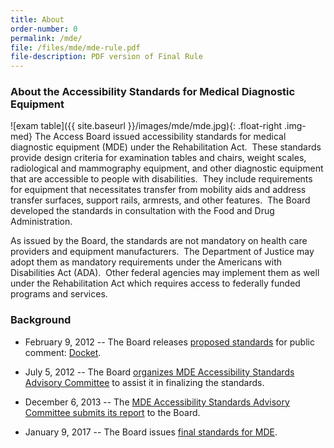 ```yaml
---
title: About
order-number: 0
permalink: /mde/
file: /files/mde/mde-rule.pdf
file-description: PDF version of Final Rule
---
```


### About the Accessibility Standards for Medical Diagnostic Equipment

![exam table]({{ site.baseurl }}/images/mde/mde.jpg){: .float-right .img-med}
The Access Board issued accessibility standards for medical diagnostic equipment (MDE) under the Rehabilitation Act.  These standards provide design criteria for examination tables and chairs, weight scales, radiological and mammography equipment, and other diagnostic equipment that are accessible to people with disabilities.  They include requirements for equipment that necessitates transfer from mobility aids and address transfer surfaces, support rails, armrests, and other features.  The Board developed the standards in consultation with the Food and Drug Administration.

As issued by the Board, the standards are not mandatory on health care providers and equipment manufacturers.  The Department of Justice may adopt them as mandatory requirements under the Americans with Disabilities Act (ADA).  Other federal agencies may implement them as well under the Rehabilitation Act which requires access to federally funded programs and services.

### Background

- February 9, 2012 -- The Board releases [proposed standards](https://www.regulations.gov/document?D=ATBCB-2012-0003-0001) for public comment: [Docket](https://www.regulations.gov/docket?D=ATBCB-2012-0003).

- July 5, 2012 -- The Board [organizes MDE Accessibility Standards Advisory Committee](https://www.regulations.gov/document?D=ATBCB-2012-0003-0064) to assist it in finalizing the standards.

- December 6, 2013 -- The [MDE Accessibility Standards Advisory Committee submits its report](https://www.regulations.gov/document?D=ATBCB-2013-0009-0001) to the Board.

- January 9, 2017 -- The Board issues [final standards for MDE](https://www.regulations.gov/document?D=ATBCB-2012-0003-0077).
